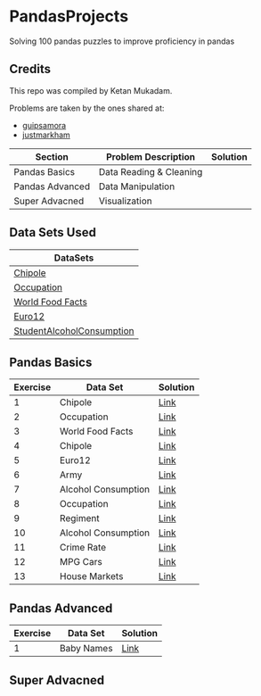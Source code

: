 # PandasProjects
Solving 100 pandas puzzles to improve proficiency in pandas

## Credits

This repo was compiled by Ketan Mukadam.

Problems are taken by the ones shared at:

* [guipsamora](https://github.com/guipsamora/pandas_exercises)
* [justmarkham](https://github.com/justmarkham/DAT8)

| Section | Problem Description | Solution |
----------|---------------------|----------|
| Pandas Basics | Data Reading & Cleaning | |
| Pandas Advanced | Data Manipulation | |
| Super Advacned | Visualization | |

## Data Sets Used

| DataSets |
| ------- | 
| [Chipole](https://raw.githubusercontent.com/justmarkham/DAT8/master/data/chipotle.tsv) |
| [Occupation](https://raw.githubusercontent.com/justmarkham/DAT8/master/data/u.user) |
| [World Food Facts](http://world.openfoodfacts.org/data/en.openfoodfacts.org.products.csv) |
| [Euro12](https://raw.githubusercontent.com/jokecamp/FootballData/master/Euro%202012/Euro%202012%20stats%20TEAM.csv) |
| [StudentAlcoholConsumption](https://github.com/guipsamora/pandas_exercises/blob/master/04_Apply/Students_Alcohol_Consumption/student-mat.csv) |

## Pandas Basics

| Exercise | Data Set | Solution |
----------|---------------------|----------|
| 1 | Chipole | [Link](https://github.com/ketanmukadam/PandasProjects/blob/master/Exercise1_Chipotle.ipynb) |
| 2 | Occupation | [Link](https://github.com/ketanmukadam/PandasProjects/blob/master/Exercise2_Occupation.ipynb) |
| 3 | World Food Facts | [Link](https://github.com/ketanmukadam/PandasProjects/blob/master/Exercise3_FoodFacts.ipynb) |
| 4 | Chipole | [Link](https://github.com/ketanmukadam/PandasProjects/blob/master/Exercise4_Chipotle.ipynb) |
| 5 | Euro12 | [Link](https://github.com/ketanmukadam/PandasProjects/blob/master/Exercise5_Euro12.ipynb) |
| 6 | Army | [Link](https://github.com/ketanmukadam/PandasProjects/blob/master/Exercise6_Army.ipynb) |
| 7 | Alcohol Consumption | [Link](https://github.com/ketanmukadam/PandasProjects/blob/master/Exercise7_Alcohol_Consumption.ipynb) |
| 8 | Occupation | [Link](https://github.com/ketanmukadam/PandasProjects/blob/master/Exercise8_Occupation.ipynb) |
| 9 | Regiment | [Link](https://github.com/ketanmukadam/PandasProjects/blob/master/Exercise9_Regiment.ipynb) |
| 10 | Alcohol Consumption | [Link](https://github.com/ketanmukadam/PandasProjects/blob/master/Exercise10_StudentAlcohol.ipynb) |
| 11 | Crime Rate | [Link](https://github.com/ketanmukadam/PandasProjects/blob/master/Exercise11_CrimeRates.ipynb) |
| 12 | MPG Cars | [Link](https://github.com/ketanmukadam/PandasProjects/blob/master/Exercise12_MPGCars.ipynb) |
| 13 | House Markets | [Link](https://github.com/ketanmukadam/PandasProjects/blob/master/Exercise13_HouseMarket.ipynb) |

## Pandas Advanced

| Exercise | Data Set | Solution |
----------|---------------------|----------|
| 1 | Baby Names | [Link](https://github.com/ketanmukadam/PandasProjects/blob/master/Exercise14_BabyNames.ipynb) |

## Super Advacned
